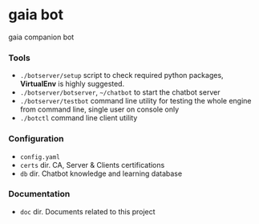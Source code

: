 # gaia bot
gaia companion bot

### Tools
- `./botserver/setup` script to check required python packages, **VirtualEnv** is highly suggested.
- `./botserver/botserver`, `~/chatbot` to start the chatbot server
- `./botserver/testbot` command line utility for testing the whole engine from command line, single user on console only
- `./botctl` command line client utility

### Configuration
- `config.yaml`
- `certs` dir. CA, Server & Clients certifications
- `db` dir. Chatbot knowledge and learning database

### Documentation
- `doc` dir. Documents related to this project
